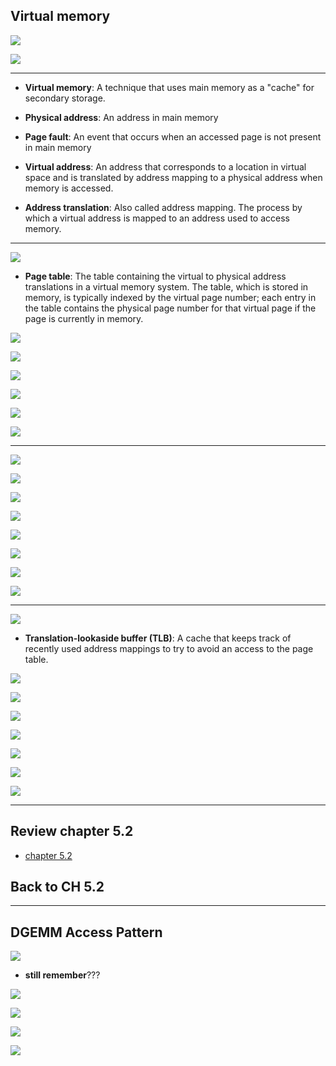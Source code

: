 ## Virtual memory

![](img/2020-12-12-16-59-29.png)

![](img/2020-12-12-17-00-31.png)

---

- **Virtual memory**: A technique that uses main memory as a "cache" for secondary storage. 

- **Physical address**: An address in main memory

- **Page fault**: An event that occurs when an accessed page is not present in main memory

- **Virtual address**: An address that corresponds to a location in virtual space and is translated by address mapping 
  to a physical address when memory is accessed.

- **Address translation**: Also called address mapping. The process by which a virtual address is mapped to an address 
  used to access memory.

---

![](img/2020-12-12-17-10-40.png)

- **Page table**: The table containing the virtual to physical address translations in a virtual memory system. The 
  table, which is stored in memory, is typically indexed by the virtual page number; each entry in the table contains 
  the physical page number for that virtual page if the page is currently in memory.


![](img/2020-12-12-17-17-15.png)

![](img/2020-12-12-17-18-20.png)

![](img/2020-12-12-17-20-37.png)

![](img/2020-12-12-17-26-24.png)

![](img/2020-12-12-17-27-23.png)

![](img/2020-12-12-17-29-22.png)

---

![](img/2020-12-12-22-27-34.png)

![](img/2020-12-12-22-29-24.png)

![](img/2020-12-12-22-30-39.png)

![](img/2020-12-12-22-33-17.png)

![](img/2020-12-12-22-34-58.png)

![](img/2020-12-12-22-35-20.png)

![](img/2020-12-12-22-36-21.png)

![](img/2020-12-12-22-36-53.png)

---

![](img/2020-12-12-22-38-55.png)


- **Translation-lookaside buffer (TLB)**: A cache that keeps track of recently used address mappings to try to avoid an 
  access to the page table.

![](img/2020-12-12-22-41-14.png)

![](img/2020-12-12-22-41-42.png)

![](img/2020-12-12-22-45-04.png)

![](img/2020-12-12-22-47-46.png)

![](img/2020-12-12-22-48-49.png)

![](img/2020-12-12-23-09-43.png)

![](img/2020-12-12-23-13-35.png)

---

## Review chapter 5.2

- [chapter 5.2](https://novemberfall.github.io/programming/#/computer/ch5-2)

## Back to CH 5.2

---

## DGEMM Access Pattern

![](img/2020-12-12-23-48-55.png)

- **still remember**???

![](img/2020-12-12-23-45-15.png)

![](img/2020-12-12-23-46-52.png)

![](img/2020-12-12-23-47-44.png)

![](img/2020-12-13-08-03-39.png)




